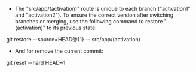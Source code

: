 - The "src/app/(activation)" route is unique to each branch ("activation1" and "activation2"). To ensure the correct version after switching branches or merging, use the following command to restore "(activation)" to its previous state:

git restore --source=HEAD@{1} -- src/app/\(activation\)

- And for remove the current commit:

git reset --hard HEAD~1
